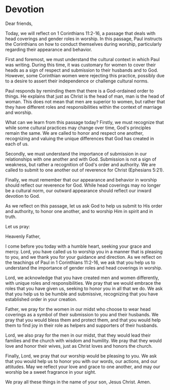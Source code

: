 # Devotion

Dear friends,

Today, we will reflect on 1 Corinthians 11:2-16, a passage that deals with head coverings and gender roles in worship. In this passage, Paul instructs the Corinthians on how to conduct themselves during worship, particularly regarding their appearance and behavior.

First and foremost, we must understand the cultural context in which Paul was writing. During this time, it was customary for women to cover their heads as a sign of respect and submission to their husbands and to God. However, some Corinthian women were rejecting this practice, possibly due to a desire to assert their independence or challenge cultural norms.

Paul responds by reminding them that there is a God-ordained order to things. He explains that just as Christ is the head of man, man is the head of woman. This does not mean that men are superior to women, but rather that they have different roles and responsibilities within the context of marriage and worship.

What can we learn from this passage today? Firstly, we must recognize that while some cultural practices may change over time, God's principles remain the same. We are called to honor and respect one another, recognizing and valuing the unique differences that God has created in each of us.

Secondly, we must understand the importance of submission in our relationships with one another and with God. Submission is not a sign of weakness, but rather a recognition of God's order and authority. We are called to submit to one another out of reverence for Christ (Ephesians 5:21).

Finally, we must remember that our appearance and behavior in worship should reflect our reverence for God. While head coverings may no longer be a cultural norm, our outward appearance should reflect our inward devotion to God.

As we reflect on this passage, let us ask God to help us submit to His order and authority, to honor one another, and to worship Him in spirit and in truth.

Let us pray:

Heavenly Father,

I come before you today with a humble heart, seeking your grace and mercy. Lord, you have called us to worship you in a manner that is pleasing to you, and we thank you for your guidance and direction. As we reflect on the teachings of Paul in 1 Corinthians 11:2-16, we ask that you help us to understand the importance of gender roles and head coverings in worship.

Lord, we acknowledge that you have created men and women differently, with unique roles and responsibilities. We pray that we would embrace the roles that you have given us, seeking to honor you in all that we do. We ask that you help us to be humble and submissive, recognizing that you have established order in your creation.

Father, we pray for the women in our midst who choose to wear head coverings as a symbol of their submission to you and their husbands. We pray that you would bless them and protect them, and that you would help them to find joy in their role as helpers and supporters of their husbands.

Lord, we also pray for the men in our midst, that they would lead their families and the church with wisdom and humility. We pray that they would love and honor their wives, just as Christ loves and honors the church.

Finally, Lord, we pray that our worship would be pleasing to you. We ask that you would help us to honor you with our words, our actions, and our attitudes. May we reflect your love and grace to one another, and may our worship be a sweet fragrance in your sight.

We pray all these things in the name of your son, Jesus Christ. Amen.

